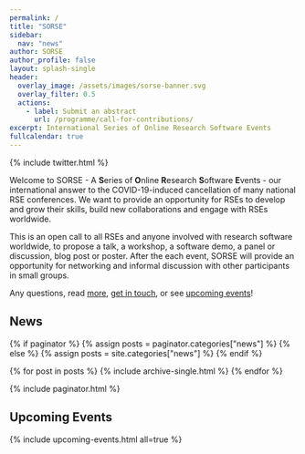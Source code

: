 ```yaml
---
permalink: /
title: "SORSE"
sidebar:
  nav: "news"
author: SORSE
author_profile: false
layout: splash-single
header:
  overlay_image: /assets/images/sorse-banner.svg
  overlay_filter: 0.5
  actions:
    - label: Submit an abstract
      url: /programme/call-for-contributions/
excerpt: International Series of Online Research Software Events
fullcalendar: true
---
```


<aside id="twitter-holder" class="sidebar__right sticky">
    {% include twitter.html %}
</aside>

Welcome to SORSE - A **S**eries of **O**nline **R**esearch **S**oftware **E**vents - our international answer to the COVID-19-induced cancellation of many national RSE conferences. We want to provide an opportunity for RSEs to develop and grow their skills, build new collaborations and engage with RSEs worldwide.

This is an open call to all RSEs and anyone involved with research software worldwide, to propose a talk, a workshop, a software demo, a panel or discussion, blog post or poster. After the each event, SORSE will provide an opportunity for networking and informal discussion with other participants in small groups.

Any questions, read [more](faq/about/what-is-sorse), [get in touch](contact/), or see [upcoming events](#upcoming-events)!

## News

{% if paginator %}
  {% assign posts = paginator.categories["news"] %}
{% else %}
  {% assign posts = site.categories["news"] %}
{% endif %}

{% for post in posts %}
  {% include archive-single.html %}
{% endfor %}

{% include paginator.html %}

## Upcoming Events

{% include upcoming-events.html all=true %}
